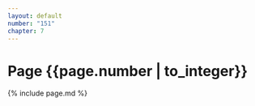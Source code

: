 ```yaml
---
layout: default
number: "151"
chapter: 7
---
```


# Page {{page.number | to_integer}}
{% include page.md %}
